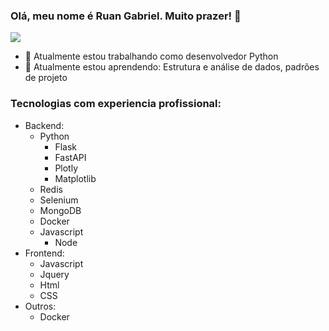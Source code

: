 ### Olá, meu nome é Ruan Gabriel. Muito prazer! 🤞
![](https://github.com/halfrost/halfrost/blob/master/icons/header_1.png)

- 🔭 Atualmente estou trabalhando como desenvolvedor Python
- 🌱 Atualmente estou aprendendo: Estrutura e análise de dados, padrões de projeto


### Tecnologias com experiencia profissional:
- Backend:
  - Python
      - Flask
      - FastAPI
      - Plotly
      - Matplotlib
  - Redis
  - Selenium
  - MongoDB
  - Docker
  - Javascript
    - Node
- Frontend:
  - Javascript
   - Jquery 
  - Html
  - CSS
- Outros:
  - Docker

<!--
<img width="40" height="40" style="display:inline-block" src="https://cdn.jsdelivr.net/gh/devicons/devicon/icons/python/python-original-wordmark.svg" /> 
<img width="40" height="40" style="display:inline-block" src="https://cdn.jsdelivr.net/gh/devicons/devicon/icons/javascript/javascript-original.svg" /> <img width="40" height="40" style="display:inline-block" src="https://cdn.jsdelivr.net/gh/devicons/devicon/icons/php/php-original.svg" />   <img width="40" height="40" style="display:inline-block" src="https://cdn.jsdelivr.net/gh/devicons/devicon/icons/java/java-original.svg" /><img width="40" height="40" style="display:inline-block" src="https://cdn.jsdelivr.net/gh/devicons/devicon/icons/css3/css3-original.svg" /> <img width="40" height="40" style="display:inline-block" src="https://cdn.jsdelivr.net/gh/devicons/devicon/icons/html5/html5-original.svg" />

-->
          
<!--
### Status:

<div>
<a href="https://github.com/ruangab">
<img height="180em" src="https://github-readme-stats.vercel.app/api/top-langs/?username=ruangab&layout=compact&langs_count=7&theme=radical"/>
<img height="180em" src="https://github-readme-stats.vercel.app/api?username=ruangab&show_icons=true&theme=radical&include_all_commits=true&count_private=true"/>
</div>
 --> 
  
  
<!--
**ruangab/ruangab** is a ✨ _special_ ✨ repository because its `README.md` (this file) appears on your GitHub profile.
Here are some ideas to get you started:

- 🔭 I’m currently working on ...
- 🌱 I’m currently learning ...
- 👯 I’m looking to collaborate on ...
- 🤔 I’m looking for help with ...
- 💬 Ask me about ...
- 📫 How to reach me: ...
- 😄 Pronouns: ...
- ⚡ Fun fact: ....
-->
